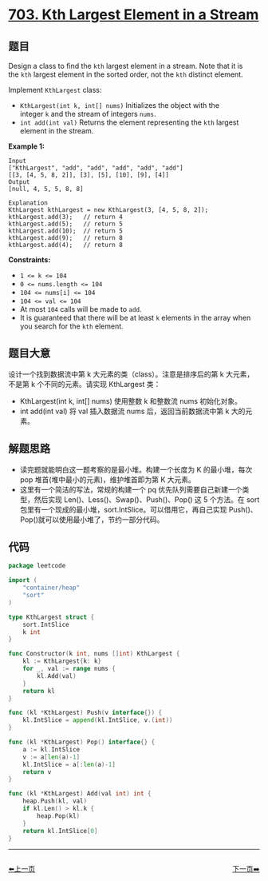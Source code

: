 # [703. Kth Largest Element in a Stream](https://leetcode.com/problems/kth-largest-element-in-a-stream/)

## 题目

Design a class to find the `kth` largest element in a stream. Note that it is the `kth` largest element in the sorted order, not the `kth` distinct element.

Implement `KthLargest` class:

- `KthLargest(int k, int[] nums)` Initializes the object with the integer `k` and the stream of integers `nums`.
- `int add(int val)` Returns the element representing the `kth` largest element in the stream.

**Example 1:**

```
Input
["KthLargest", "add", "add", "add", "add", "add"]
[[3, [4, 5, 8, 2]], [3], [5], [10], [9], [4]]
Output
[null, 4, 5, 5, 8, 8]

Explanation
KthLargest kthLargest = new KthLargest(3, [4, 5, 8, 2]);
kthLargest.add(3);   // return 4
kthLargest.add(5);   // return 5
kthLargest.add(10);  // return 5
kthLargest.add(9);   // return 8
kthLargest.add(4);   // return 8

```

**Constraints:**

- `1 <= k <= 104`
- `0 <= nums.length <= 104`
- `104 <= nums[i] <= 104`
- `104 <= val <= 104`
- At most `104` calls will be made to `add`.
- It is guaranteed that there will be at least `k` elements in the array when you search for the `kth` element.

## 题目大意

设计一个找到数据流中第 k 大元素的类（class）。注意是排序后的第 k 大元素，不是第 k 个不同的元素。请实现 KthLargest 类：

- KthLargest(int k, int[] nums) 使用整数 k 和整数流 nums 初始化对象。
- int add(int val) 将 val 插入数据流 nums 后，返回当前数据流中第 k 大的元素。

## 解题思路

- 读完题就能明白这一题考察的是最小堆。构建一个长度为 K 的最小堆，每次 pop 堆首(堆中最小的元素)，维护堆首即为第 K 大元素。
- 这里有一个简洁的写法，常规的构建一个 pq 优先队列需要自己新建一个类型，然后实现 Len()、Less()、Swap()、Push()、Pop() 这 5 个方法。在 sort 包里有一个现成的最小堆，sort.IntSlice。可以借用它，再自己实现 Push()、Pop()就可以使用最小堆了，节约一部分代码。

## 代码

```go
package leetcode

import (
	"container/heap"
	"sort"
)

type KthLargest struct {
	sort.IntSlice
	k int
}

func Constructor(k int, nums []int) KthLargest {
	kl := KthLargest{k: k}
	for _, val := range nums {
		kl.Add(val)
	}
	return kl
}

func (kl *KthLargest) Push(v interface{}) {
	kl.IntSlice = append(kl.IntSlice, v.(int))
}

func (kl *KthLargest) Pop() interface{} {
	a := kl.IntSlice
	v := a[len(a)-1]
	kl.IntSlice = a[:len(a)-1]
	return v
}

func (kl *KthLargest) Add(val int) int {
	heap.Push(kl, val)
	if kl.Len() > kl.k {
		heap.Pop(kl)
	}
	return kl.IntSlice[0]
}
```


----------------------------------------------
<div style="display: flex;justify-content: space-between;align-items: center;">
<p><a href="https://books.halfrost.com/leetcode/ChapterFour/0600~0699/0699.Falling-Squares/">⬅️上一页</a></p>
<p><a href="https://books.halfrost.com/leetcode/ChapterFour/0700~0799/0704.Binary-Search/">下一页➡️</a></p>
</div>
